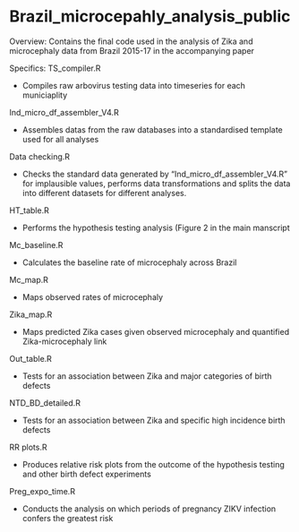 # Brazil_microcepahly_analysis_public

Overview:
Contains the final code used in the analysis of Zika and microcephaly data from Brazil 2015-17 in the accompanying paper

Specifics:
TS_compiler.R
-	Compiles raw arbovirus testing data into timeseries for each municiaplity

Ind_micro_df_assembler_V4.R
-	Assembles datas from the raw databases into a standardised template used for all analyses

Data checking.R
-	Checks the standard data generated by “Ind_micro_df_assembler_V4.R” for implausible values, performs data transformations and splits the data into different datasets for different analyses.

HT_table.R
-	Performs the hypothesis testing analysis (Figure 2 in the main manscript

Mc_baseline.R
-	Calculates the baseline rate of microcephaly across Brazil

Mc_map.R
-	Maps observed rates of microcephaly

Zika_map.R
-	Maps predicted Zika cases given observed microcephaly and quantified Zika-microcephaly link

Out_table.R
-	Tests for an association between Zika and major categories of birth defects

NTD_BD_detailed.R
-	Tests for an association between Zika and specific high incidence birth defects

RR plots.R
-	Produces relative risk plots from the outcome of the hypothesis testing and other birth defect experiments 

Preg_expo_time.R
-	Conducts the analysis on which periods of pregnancy ZIKV infection confers the greatest risk

